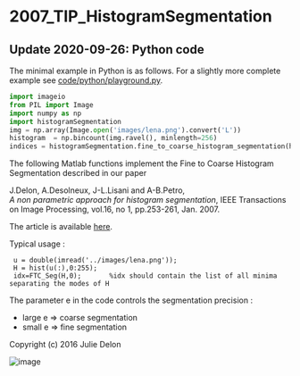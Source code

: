 # 2007_TIP_HistogramSegmentation

## Update 2020-09-26: Python code

The minimal example in Python is as follows. For a slightly more complete example see [code/python/playground.py](code/python/playground.py).
```python
import imageio
from PIL import Image
import numpy as np
import histogramSegmentation
img = np.array(Image.open('images/lena.png').convert('L'))
histogram  = np.bincount(img.ravel(), minlength=256)
indices = histogramSegmentation.fine_to_coarse_histogram_segmentation(histogram, e=0)
```


The following Matlab functions implement the Fine to Coarse Histogram Segmentation described in our paper

J.Delon, A.Desolneux, J-L.Lisani and A-B.Petro,  
*A non parametric approach for histogram segmentation*, 
IEEE Transactions on Image Processing, vol.16, no 1, pp.253-261, Jan. 2007. 

The article is available [here](http://www.math-info.univ-paris5.fr/~jdelon/Pdf/2007_Histogram_Segmentation_IEEETIP.pdf).


Typical usage :

     u = double(imread('../images/lena.png'));
     H = hist(u(:),0:255);
     idx=FTC_Seg(H,0);       %idx should contain the list of all minima separating the modes of H 

The parameter e in the code controls the segmentation precision : 

+ large e => coarse segmentation
+ small e => fine segmentation 


Copyright (c) 2016 Julie Delon


![image](./segmentation.png)
